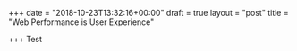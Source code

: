 +++
date = "2018-10-23T13:32:16+00:00"
draft = true
layout = "post"
title = "Web Performance is User Experience"

+++
Test